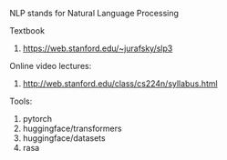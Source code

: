 NLP stands for Natural Language Processing

Textbook
1. https://web.stanford.edu/~jurafsky/slp3

Online video lectures:
1. http://web.stanford.edu/class/cs224n/syllabus.html

Tools:
1. pytorch
1. huggingface/transformers
1. huggingface/datasets
1. rasa
